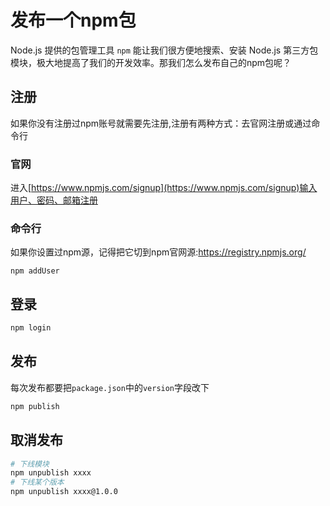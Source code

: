 # 发布一个npm包

Node.js 提供的包管理工具 `npm` 能让我们很方便地搜索、安装 Node.js 第三方包模块，极大地提高了我们的开发效率。那我们怎么发布自己的npm包呢？

## 注册

如果你没有注册过npm账号就需要先注册,注册有两种方式：去官网注册或通过命令行

### 官网

进入[https://www.npmjs.com/signup](https://www.npmjs.com/signup)输入用户、密码、邮箱注册

### 命令行

如果你设置过npm源，记得把它切到npm官网源:https://registry.npmjs.org/

```
npm addUser
```

## 登录
```bash
npm login
```
## 发布

每次发布都要把`package.json`中的`version`字段改下

```bash
npm publish
```

## 取消发布

```bash
# 下线模块
npm unpublish xxxx
# 下线某个版本
npm unpublish xxxx@1.0.0
```
